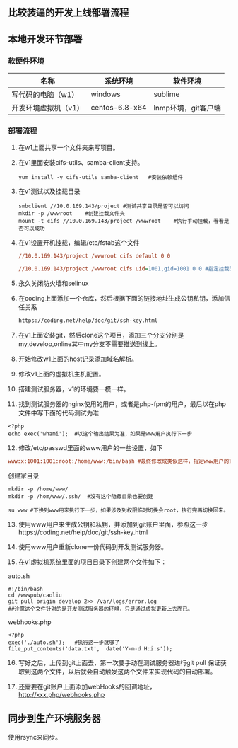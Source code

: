 ## 比较装逼的开发上线部署流程

## 本地开发环节部署

### 软硬件环境

| 名称          | 系统环境           | 软件环境          |
| ----------- | -------------- | ------------- |
| 写代码的电脑（w1）  | windows        | sublime       |
| 开发环境虚拟机（v1） | centos-6.8-x64 | lnmp环境，git客户端 |

### 部署流程

1. 在w1上面共享一个文件夹来写项目。

2. 在v1里面安装cifs-utils、samba-client支持。

   ```shell
   yum install -y cifs-utils samba-client	#安装依赖组件
   ```

3. 在v1测试以及挂载目录

   ```shell
   smbclient //10.0.169.143/project #测试共享目录是否可以访问
   mkdir -p /wwwroot	#创建挂载文件夹
   mount -t cifs //10.0.169.143/project /wwwroot	#执行手动挂载，看看是否可以成功
   ```

4. 在v1设置开机挂载，编辑/etc/fstab这个文件

   ```ini
   //10.0.169.143/project /wwwroot cifs default 0 0 

   //10.0.169.143/project /wwwroot cifs uid=1001,gid=1001 0 0 #指定挂载磁盘的用户和用户组
   ```

5. 永久关闭防火墙和selinux

6. 在coding上面添加一个仓库，然后根据下面的链接地址生成公钥私钥，添加信任关系

   ```html
   https://coding.net/help/doc/git/ssh-key.html
   ```

7. 在v1上面安装git，然后clone这个项目，添加三个分支分别是my,develop,online其中my分支不需要推送到线上。

8. 开始修改w1上面的host记录添加域名解析。

9. 修改v1上面的虚拟机主机配置。

10. 搭建测试服务器，v1的环境要一模一样。

11. 找到测试服务器的nginx使用的用户，或者是php-fpm的用户，最后以在php文件中写下面的代码测试为准

   ```shell
   <?php
   echo exec('whami');	#以这个输出结果为准，如果是www用户执行下一步
   ```

12. 修改/etc/passwd里面的www用户的一些设置，如下

   ```ini
   www:x:1001:1001:root:/home/www:/bin/bash	#最终修改成类似这样，指定www用户的家目录，创建一个家目录，去掉/sbin/nologin,加上/bin/bash的环境执行权限
   ```

   创建家目录

   ```shell
   mkdir -p /home/www/
   mkdir -p /hom/www/.ssh/	#没有这个隐藏目录也要创建

   su www #下换到www用来执行下一步，如果涉及到权限临时切换会root，执行完再切换回来。
   ```

13. 使用www用户来生成公钥和私钥，并添加到git账户里面，参照这一步https://coding.net/help/doc/git/ssh-key.html

14. 使用www用户重新clone一份代码到开发测试服务器。

15. 在v1虚拟机系统里面的项目目录下创建两个文件如下：

   auto.sh

   ```shell
   #!/bin/bash
   cd /wwwpub/caoliu	
   git pull origin develop 2>> /var/logs/error.log
   ##注意这个文件针对的是开发测试服务器的环境，只是通过虚拟更新上去而已。
   ```

   webhooks.php

   ```shell
   <?php
   exec('./auto.sh');	#执行这一步就够了
   file_put_contents('data.txt',  date('Y-m-d H:i:s'));
   ```

16. 写好之后，上传到git上面去，第一次要手动在测试服务器进行git pull 保证获取到这两个文件，以后就会自动触发这两个文件来实现代码的自动部署。

17. 还需要在git账户上面添加webHooks的回调地址，http://xxx.php/webhooks.php



## 同步到生产环境服务器

使用rsync来同步。



